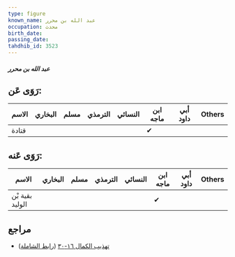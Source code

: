 ```yaml
---
type: figure
known_name: عبد الله بن محرر
occupation: محدث
birth_date:
passing_date:
tahdhib_id: 3523
---
```

##### عبد الله بن محرر

## رَوَى عَن:
| الاسم | البخاري | مسلم | الترمذي | النسائي | ابن ماجه | أبي داود | Others |
| ----- | ------- | ---- | ------- | ------- | -------- | -------- | ------ |
| قتادة |         |      |         |         | ✔        |          |        |
## رَوَى عَنه:
| الاسم           | البخاري | مسلم | الترمذي | النسائي | ابن ماجه | أبي داود | Others |
| --------------- | ------- | ---- | ------- | ------- | -------- | -------- | ------ |
| بقية بْن الوليد |         |      |         |         | ✔        |          |        |
## مراجع
- [تهذيب الكمال ١٦-٣٠](obsidian://open?vault=Tahdhib-al-Kamal&file=Figures/٣٥٢٣-عبد%20الله%20بن%20محرر) ([رابط الشاملة](https://shamela.ws/book/3722/8023))